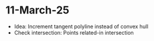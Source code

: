 # 11-March-25
- Idea: Increment tangent polyline instead of convex hull
- Check intersection: Points related-in intersection